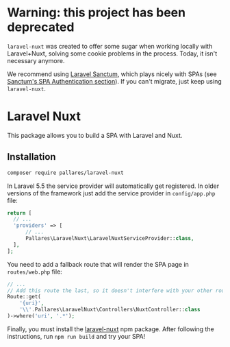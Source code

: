 # Warning: this project has been deprecated

`laravel-nuxt` was created to offer some sugar when working locally with Laravel+Nuxt, solving some cookie problems in the process. Today, it isn't necessary anymore.

We recommend using [Laravel Sanctum](https://laravel.com/docs/8.x/sanctum), which plays nicely with SPAs (see [Sanctum's SPA Authentication section](https://laravel.com/docs/8.x/sanctum#spa-authentication)). If you can't migrate, just keep using `laravel-nuxt`.

# Laravel Nuxt

This package allows you to build a SPA with Laravel and Nuxt.

## Installation

```bash
composer require pallares/laravel-nuxt
```

In Laravel 5.5 the service provider will automatically get registered. In older versions of the framework just add the service provider in `config/app.php` file:

```php
return [
  // ...
  'providers' => [
      // ...
      Pallares\LaravelNuxt\LaravelNuxtServiceProvider::class,
  ],
];
```

You need to add a fallback route that will render the SPA page in `routes/web.php` file:

```php
// ...
// Add this route the last, so it doesn't interfere with your other routes.
Route::get(
    '{uri}',
    '\\'.Pallares\LaravelNuxt\Controllers\NuxtController::class
)->where('uri', '.*');
```

Finally, you must install the [laravel-nuxt](https://github.com/skyrpex/laravel-nuxt-js) npm package. After following the instructions, run `npm run build` and try your SPA!
